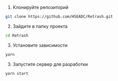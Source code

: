 1. Клонируйте репозиторий
```bash
git clone https://github.com/HSEADC/Retrash.git
```


2. Зайдите в папку проекта

```bash
cd Retrash
```


3. Установите зависимости

```bash
yarn
```


3. Запустите сервер для разработки

```bash
yarn start
```